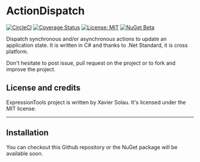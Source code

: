 # ActionDispatch
[![CircleCI](https://circleci.com/gh/xaviersolau/ActionDispatch.svg?style=svg)](https://circleci.com/gh/xaviersolau/ActionDispatch)
[![Coverage Status](https://coveralls.io/repos/github/xaviersolau/ActionDispatch/badge.svg?branch=master)](https://coveralls.io/github/xaviersolau/ActionDispatch?branch=master)
[![License: MIT](https://img.shields.io/badge/License-MIT-blue.svg)](LICENSE)
[![NuGet Beta](https://img.shields.io/nuget/vpre/SoloX.ActionDispatch.Core.svg)](https://www.nuget.org/packages/SoloX.ActionDispatch.Core)

Dispatch synchronous and/or asynchronous actions to update an application state.
It is written in C# and thanks to .Net Standard, it is cross platform.

Don't hesitate to post issue, pull request on the project or to fork and improve the project.

## License and credits

ExpressionTools project is written by Xavier Solau. It's licensed under the MIT license.

 * * *

## Installation

You can checkout this Github repository or the NuGet package will be available soon.
